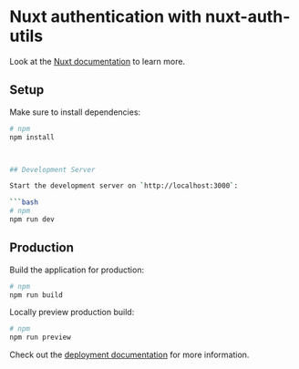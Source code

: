 # Nuxt authentication with nuxt-auth-utils

Look at the [Nuxt documentation](https://nuxt.com/docs/getting-started/introduction) to learn more.

## Setup

Make sure to install dependencies:

````bash
# npm
npm install



## Development Server

Start the development server on `http://localhost:3000`:

```bash
# npm
npm run dev
````

## Production

Build the application for production:

```bash
# npm
npm run build
```

Locally preview production build:

```bash
# npm
npm run preview
```

Check out the [deployment documentation](https://nuxt.com/docs/getting-started/deployment) for more information.
